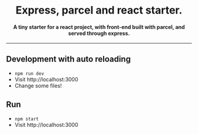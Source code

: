 <h1 align="center">Express, parcel and react starter.</h1>

<h4 align="center">
A tiny starter for a react project, with front-end built with parcel, and served through express.
</h4>

***


## Development with auto reloading

* `npm run dev`
* Visit http://localhost:3000
* Change some files!

## Run

* `npm start`
* Visit http://localhost:3000
